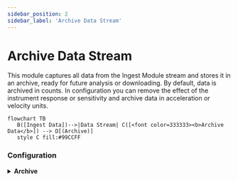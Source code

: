 ```yaml
---
sidebar_position: 2
sidebar_label: 'Archive Data Stream'
---
```


# Archive Data Stream
This module captures all data from the Ingest Module stream and stores it in an archive, ready for future analysis or downloading.
By default, data is archived in counts. In configuration you can remove the effect of the instrument response or sensitivity and archive data in acceleration or velocity units.

```mermaid
flowchart TB
   B([Ingest Data])-->|Data Stream| C([<font color=333333><b>Archive Data</b>]) --> D[(Archive)]
   style C fill:#99CCFF
```

### Configuration

<details><summary><b>Archive</b></summary><p>

- `Verbose` [boolean]: If true, `Logs` are printed out

</p></details>